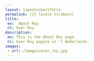 ```yaml
---
layout: layouts/portfolio
permalink: /{{ locale }}/about/
title:
 en:  About Roy
 nl: Over Roy
description:
 en: This is the About Roy page.
 nl: Over Roy pagina in 't Nederlands.
images: 
 - url: /images/over_roy.jpg
---
```

